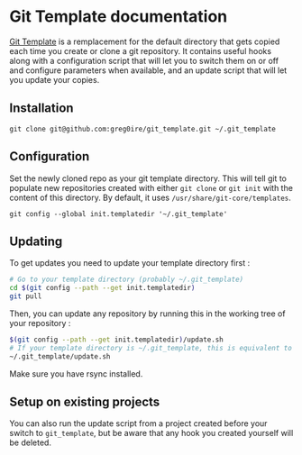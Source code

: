 # Git Template documentation

[Git Template][0] is a remplacement for the default directory that gets copied
each time you create or clone a git repository. It contains useful hooks along
with a configuration script that will let you to switch them on or off and
configure parameters when available, and an update script that will let you
update your copies.

## Installation

    git clone git@github.com:greg0ire/git_template.git ~/.git_template

## Configuration

Set the newly cloned repo as your git template directory. This will tell git to
populate new repositories created with either `git clone` or `git init` with
the content of this directory. By default, it uses `/usr/share/git-core/templates`.

    git config --global init.templatedir '~/.git_template'

## Updating

To get updates you need to update your template directory first :

```sh
# Go to your template directory (probably ~/.git_template)
cd $(git config --path --get init.templatedir)
git pull
```

Then, you can update any repository by running this in the working tree of your
repository :

```sh
$(git config --path --get init.templatedir)/update.sh
# If your template directory is ~/.git_template, this is equivalent to :
~/.git_template/update.sh
```

Make sure you have rsync installed.

## Setup on existing projects

You can also run the update script from a project created before your switch
to `git_template`, but be aware that any hook you created yourself will be deleted.

[0]: https://github.com/greg0ire/git_template
